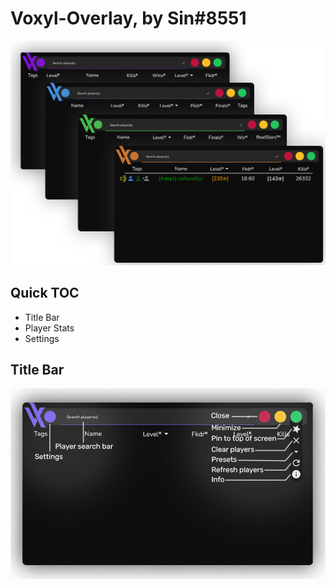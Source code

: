 # Voxyl-Overlay, by Sin#8551
![](CascadingVoxylOverlaysv2.png)

## Quick TOC
 - Title Bar
 - Player Stats
 - Settings

## Title Bar
![](VoxylTitleBarDemo.png)
